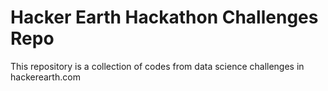 # Hacker Earth Hackathon Challenges Repo

This repository is a collection of codes from data science challenges in hackerearth.com
